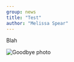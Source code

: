 ```yaml
---
group: news
title: "Test"
author: "Melissa Spear"
---
```

Blah

![Goodbye photo](/static/img/IMG_6166.jpg)
